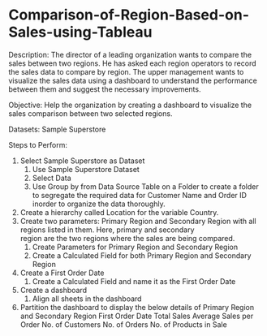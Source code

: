 # Comparison-of-Region-Based-on-Sales-using-Tableau

Description:
The director of a leading organization wants to compare the sales between two regions. He has asked each region operators to record the sales data to compare by region. The upper management wants to visualize the sales data using a dashboard to understand the performance between them and suggest the necessary improvements.

Objective: 
Help the organization by creating a dashboard to visualize the sales comparison between two selected regions.

Datasets: 
Sample Superstore

Steps to Perform: 
1. Select Sample Superstore as Dataset  
    1. Use Sample Superstore Dataset
    2. Select Data
    3. Use Group by from Data Source Table on a Folder to create a folder to segregate the required data for Customer Name and        Order ID inorder to organize the data thoroughly.
2. Create a hierarchy called Location for the variable Country. 
3. Create two parameters: Primary Region and Secondary Region with all regions listed in them. Here, primary and secondary   
   region are the two regions where the sales are being compared.
    1. Create Parameters for Primary Region and Secondary Region
    2. Create a Calculated Field for both Primary Region and Secondary Region
4. Create a First Order Date
    1. Create a Calculated Field and name it as the First Order Date
5. Create a dashboard
    1. Align all sheets in the dashboard
6. Partition the dashboard to display the below details of Primary Region and Secondary Region
    First Order Date
    Total Sales
    Average Sales per Order
    No. of Customers
    No. of Orders
    No. of Products in Sale
